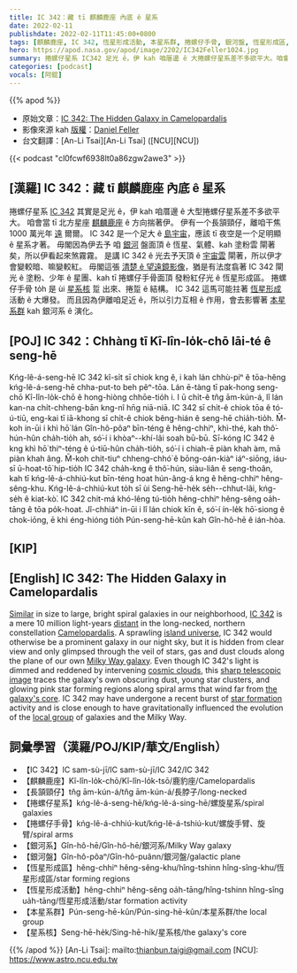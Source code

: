 ```yaml
---
title: IC 342：藏 tī 麒麟鹿座 內底 ê 星系
date: 2022-02-11
publishdate: 2022-02-11T11:45:00+0800
tags: [麒麟鹿座, IC 342, 恆星形成活動, 本星系群, 捲螺仔手骨, 銀河盤, 恆星形成區, 星系核, 銀河系]
hero: https://apod.nasa.gov/apod/image/2202/IC342Feller1024.jpg
summary: 捲螺仔星系 IC342 足光 ê，伊 kah 咱厝邊 ê 大捲螺仔星系差不多欲平大。咱會當 tī 北方星座 麒麟鹿座 ê 方向揣著伊。
categories: [podcast]
vocals: [阿錕]
---
```


{{% apod %}}

- 原始文章：[IC 342: The Hidden Galaxy in Camelopardalis](https://apod.nasa.gov/apod/ap220211.html)
- 影像來源 kah [版權][copyright]：[Daniel Feller](https://www.chaoticnebula.com/)
- 台文翻譯：[An-Li Tsai][An-Li Tsai] ([NCU][NCU])

{{< podcast "cl0fcwf6938lt0a86zgw2awe3" >}}

## [漢羅] IC 342：藏 tī 麒麟鹿座 內底 ê 星系
捲螺仔星系 [IC 342][IC 342] 其實是足光 ê，伊 kah 咱厝邊 ê 大型捲螺仔星系差不多欲平大。
咱會當 tī 北方星座 [麒麟鹿座][Camelopardalis] ê 方向揣著伊。
伊有一个長頷頸仔，離咱干焦 1000 萬光年 [遠][distant] 爾爾。
IC 342 是一个足大 ê [島宇宙][island universe]，應該 tī 夜空是一个足明顯 ê 星系才著。
毋閣因為伊去予 咱 [銀河][Milky Way galaxy] 盤面頂 ê 恆星、氣體、kah 塗粉雲 閘著矣，所以伊看起來煞霧霧。
是講 IC 342 ê 光去予天頂 ê [宇宙雲][cosmic clouds] 閘著，所以伊才會變較暗、嘛變較紅。
毋閣這張 [清楚 ê 望遠鏡影像][sharp telescopic image]，猶是有法度翕著 IC 342 閘光 ê 塗粉、少年 ê 星團、kah tī 捲螺仔手骨面頂 發粉紅仔光 ê 恆星形成區。
捲螺仔手骨 to̍h 是 ùi [星系核][the galaxy's core] 踅 出來、捲踅 ê 結構。
IC 342 這馬可能拄著 [恆星形成][star formation] 活動 ê 大爆發。
而且因為伊離咱足近 ê，所以引力互相 ê 作用，會去影響著 [本星系群][local group] kah 銀河系 ê 演化。

## [POJ] IC 342：Chhàng tī Kî-lîn-lo̍k-chō lāi-té ê seng-hē
Kńg-lê-á-seng-hē IC 342 kî-si̍t sī chiok kng ê, i kah lán chhù-piⁿ ê tōa-hêng kńg-lê-á-seng-hē chha-put-to beh pêⁿ-tōa.
Lán ē-tàng tī pak-hong seng-chō Kî-lîn-lo̍k-chō ê hong-hiòng chhōe-tio̍h i.
I ū chi̍t-ê tn̂g ām-kún-á, lî lán kan-na chi̍t-chheng-bān kng-nî hn̄g niā-niā.
IC 342 sī chi̍t-ê chiok tōa ê tó-ú-tiū, eng-kai tī iā-khong sī chi̍t-ê chiok bêng-hián ê seng-hē chia̍h-tio̍h.
M̄-koh in-ūi i khì hō͘ lán Gîn-hô-pôaⁿ bīn-téng ê hêng-chhiⁿ, khì-thé, kah thô͘-hún-hûn cha̍h-tio̍h ah, só͘-í i khòaⁿ--khí-lâi soah bū-bū.
Sī-kóng IC 342 ê kng khì hō͘ thiⁿ-téng ê ú-tiū-hûn cha̍h-tio̍h, só͘-í i chiah-ē piàn khah àm, mā piàn khah âng.
M̄-koh chit-tiuⁿ chheng-chhó͘ ê bōng-oán-kiàⁿ iáⁿ-siōng, iáu-sī ū-hoat-tō͘ hip-tio̍h IC 342 cha̍h-kng ê thô͘-hún, siàu-liân ê seng-thoân, kah tī kńg-lê-á-chhiú-kut bīn-téng hoat hún-âng-á kng ê hêng-chhiⁿ hêng-sêng-khu.
Kńg-lê-á-chhiú-kut to̍h sī ùi Seng-hē-he̍k se̍h--chhut-lâi, kńg-se̍h ê kiat-kò͘.
IC 342 chit-má khó-lêng tú-tio̍h hêng-chhiⁿ hêng-sêng oa̍h-tāng ê tōa po̍k-hoat.
Jî-chhiáⁿ in-ūi i lî lán chiok kīn ê, só͘-í ín-le̍k hō͘-siong ê chok-iōng, ē khì éng-hióng tio̍h Pún-seng-hē-kûn kah Gîn-hô-hē ê ián-hòa.

## [KIP]

## [English] IC 342: The Hidden Galaxy in Camelopardalis
[Similar][Similar] in size to large, bright spiral galaxies in our neighborhood, [IC 342][IC 342] is a mere 10 million light-years [distant][distant] in the long-necked, northern constellation [Camelopardalis][Camelopardalis].
A sprawling [island universe][island universe], IC 342 would otherwise be a prominent galaxy in our night sky, but it is hidden from clear view and only glimpsed through the veil of stars, gas and dust clouds along the plane of our own [Milky Way galaxy][Milky Way galaxy].
Even though IC 342's light is dimmed and reddened by intervening [cosmic clouds][cosmic clouds], this [sharp telescopic image][sharp telescopic image] traces the galaxy's own obscuring dust, young star clusters, and glowing pink star forming regions along spiral arms that wind far from [the galaxy's core][the galaxy's core].
IC 342 may have undergone a recent burst of [star formation][star formation] activity and is close enough to have gravitationally influenced the evolution of the [local group][local group] of galaxies and the Milky Way.


## 詞彙學習（漢羅/POJ/KIP/華文/English）
- 【IC 342】IC sam-sù-jī/IC sam-sù-jī/IC 342/IC 342
- 【麒麟鹿座】Kî-lîn-lo̍k-chō/Kî-lîn-lo̍k-tsō/鹿豹座/Camelopardalis
- 【長頷頸仔】tn̂g ām-kún-á/tn̂g ām-kún-á/長脖子/long-necked
- 【捲螺仔星系】kńg-lê-á-seng-hē/kńg-lê-á-sing-hē/螺旋星系/spiral galaxies
- 【捲螺仔手骨】kńg-lê-á-chhiú-kut/kńg-lê-á-tshiú-kut/螺旋手臂、旋臂/spiral arms
- 【銀河系】Gîn-hô-hē/Gîn-hô-hē/銀河系/Milky Way galaxy
- 【銀河盤】Gîn-hô-pôaⁿ/Gîn-hô-puânn/銀河盤/galactic plane
- 【恆星形成區】hêng-chhiⁿ hêng-sêng-khu/hîng-tshinn hîng-sîng-khu/恆星形成區/star forming regions
- 【恆星形成活動】hêng-chhiⁿ hêng-sêng oa̍h-tāng/hîng-tshinn hîng-sîng ua̍h-tāng/恆星形成活動/star formation activity
- 【本星系群】Pún-seng-hē-kûn/Pún-sing-hē-kûn/本星系群/the local group
- 【星系核】Seng-hē-he̍k/Sing-hē-hi̍k/星系核/the galaxy's core

{{% /apod %}}
[An-Li Tsai]: mailto:thianbun.taigi@gmail.com
[NCU]: https://www.astro.ncu.edu.tw

[copyright]: https://apod.nasa.gov/apod/fap/lib/about_apod.html#srapply

[Similar]:https://apod.nasa.gov/apod/ap101209.html
[IC 342]:http://spider.seds.org/spider/LG/i0342.html
[distant]:http://adsabs.harvard.edu/cgi-bin/bib_query?2002AJ....124..839S
[Camelopardalis]:http://www.hawastsoc.org/deepsky/cam/index.html
[island universe]:https://apod.nasa.gov/apod/ap051222.html
[Milky Way galaxy]:https://apod.nasa.gov/apod/ap110520.html
[cosmic clouds]:http://www-ssg.sr.unh.edu/ism/what1.html
[sharp telescopic image]:https://www.chaoticnebula.com/2021/10/23/ic-342-the-hidden-galaxy-of-camelopardalis/
[the galaxy's core]:http://spacetelescope.org/images/potw1727a/
[star formation]:http://www.nasa.gov/mission_pages/spitzer/multimedia/pia14402.html
[local group]:http://messier.seds.org/xtra/ngc/maffei1g.html
